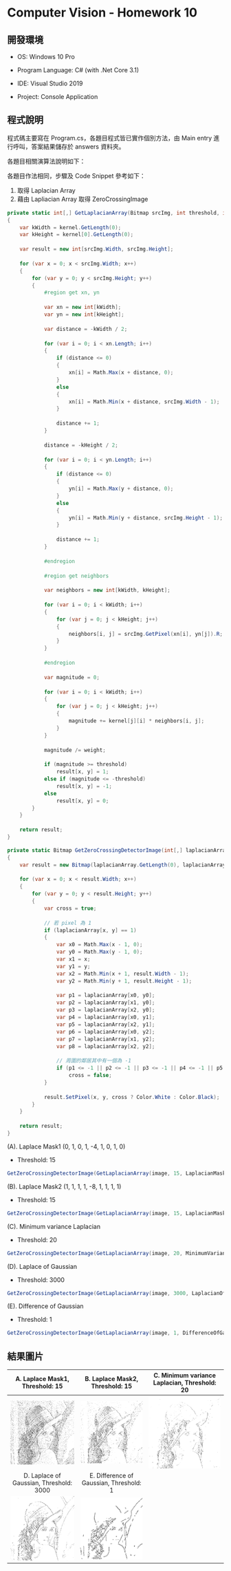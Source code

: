 # Computer Vision - Homework 10

## 開發環境

- OS: Windows 10 Pro

- Program Language: C# (with .Net Core 3.1)
- IDE: Visual Studio 2019
- Project: Console Application

## 程式說明

程式碼主要寫在 Program.cs，各題目程式皆已實作個別方法，由 Main entry 進行呼叫，答案結果儲存於 answers 資料夾。

各題目相關演算法說明如下：

各題目作法相同，步驟及 Code Snippet 參考如下：

1. 取得 Laplacian Array
2. 藉由 Lapliacian Array 取得 ZeroCrossingImage

``` c#
private static int[,] GetLaplacianArray(Bitmap srcImg, int threshold, int[][] kernel, int weight = 1)
{
    var kWidth = kernel.GetLength(0);
    var kHeight = kernel[0].GetLength(0);

    var result = new int[srcImg.Width, srcImg.Height];

    for (var x = 0; x < srcImg.Width; x++)
    {
        for (var y = 0; y < srcImg.Height; y++)
        {
            #region get xn, yn

            var xn = new int[kWidth];
            var yn = new int[kHeight];

            var distance = -kWidth / 2;
            
            for (var i = 0; i < xn.Length; i++)
            {
                if (distance <= 0)
                {
                    xn[i] = Math.Max(x + distance, 0);
                }
                else
                {
                    xn[i] = Math.Min(x + distance, srcImg.Width - 1);
                }

                distance += 1;
            }

            distance = -kHeight / 2;

            for (var i = 0; i < yn.Length; i++)
            {
                if (distance <= 0)
                {
                    yn[i] = Math.Max(y + distance, 0);
                }
                else
                {
                    yn[i] = Math.Min(y + distance, srcImg.Height - 1);
                }

                distance += 1;
            }

            #endregion

            #region get neighbors

            var neighbors = new int[kWidth, kHeight];

            for (var i = 0; i < kWidth; i++)
            {
                for (var j = 0; j < kHeight; j++)
                {
                    neighbors[i, j] = srcImg.GetPixel(xn[i], yn[j]).R;
                }
            }

            #endregion

            var magnitude = 0;

            for (var i = 0; i < kWidth; i++)
            {
                for (var j = 0; j < kHeight; j++)
                {
                    magnitude += kernel[j][i] * neighbors[i, j];
                }
            }

            magnitude /= weight;

            if (magnitude >= threshold)
                result[x, y] = 1;
            else if (magnitude <= -threshold)
                result[x, y] = -1;
            else
                result[x, y] = 0;
        }
    }

    return result;
}
```

``` c#
private static Bitmap GetZeroCrossingDetectorImage(int[,] laplacianArray)
{
    var result = new Bitmap(laplacianArray.GetLength(0), laplacianArray.GetLength(1));

    for (var x = 0; x < result.Width; x++)
    {
        for (var y = 0; y < result.Height; y++)
        {
            var cross = true;
            
            // 若 pixel 為 1
            if (laplacianArray[x, y] == 1)
            {
                var x0 = Math.Max(x - 1, 0);
                var y0 = Math.Max(y - 1, 0);
                var x1 = x;
                var y1 = y;
                var x2 = Math.Min(x + 1, result.Width - 1);
                var y2 = Math.Min(y + 1, result.Height - 1);

                var p1 = laplacianArray[x0, y0];
                var p2 = laplacianArray[x1, y0];
                var p3 = laplacianArray[x2, y0];
                var p4 = laplacianArray[x0, y1];
                var p5 = laplacianArray[x2, y1];
                var p6 = laplacianArray[x0, y2];
                var p7 = laplacianArray[x1, y2];
                var p8 = laplacianArray[x2, y2];

                // 周圍的鄰居其中有一個為 -1
                if (p1 <= -1 || p2 <= -1 || p3 <= -1 || p4 <= -1 || p5 <= -1 || p6 <= -1 || p7 <= -1)
                    cross = false;
            }

            result.SetPixel(x, y, cross ? Color.White : Color.Black);
        }
    }

    return result;
}
```

(A). Laplace Mask1 (0, 1, 0, 1, -4, 1, 0, 1, 0)

* Threshold: 15

```c#
GetZeroCrossingDetectorImage(GetLaplacianArray(image, 15, LaplacianMask1Kernel));
```

(B). Laplace Mask2 (1, 1, 1, 1, -8, 1, 1, 1, 1)

* Threshold: 15

``` c#
GetZeroCrossingDetectorImage(GetLaplacianArray(image, 15, LaplacianMask2Kernel, 3));
```

(C). Minimum variance Laplacian

* Threshold: 20

``` c#
GetZeroCrossingDetectorImage(GetLaplacianArray(image, 20, MinimumVarianceLaplacianKernel, 3))
```

(D). Laplace of Gaussian

* Threshold: 3000

``` c#
GetZeroCrossingDetectorImage(GetLaplacianArray(image, 3000, LaplacianOfGaussiankernel))
```

(E). Difference of Gaussian

* Threshold: 1

``` c#
GetZeroCrossingDetectorImage(GetLaplacianArray(image, 1, DifferenceOfGaussianKernel))
```

## 結果圖片

|               A. Laplace Mask1, Threshold: 15                |               B. Laplace Mask2, Threshold: 15                |         C. Minimum variance Laplacian, Threshold: 20         |
| :----------------------------------------------------------: | :----------------------------------------------------------: | :----------------------------------------------------------: |
| <img src="https://raw.githubusercontent.com/seventychi/ntu-csie-computer-vision/main/Hw10/Answers/a.png" style="zoom:50%;" /> | <img src="https://raw.githubusercontent.com/seventychi/ntu-csie-computer-vision/main/Hw10/Answers/b.png" style="zoom:50%;" /> | <img src="https://raw.githubusercontent.com/seventychi/ntu-csie-computer-vision/main/Hw10/Answers/c.png" style="zoom:50%;" /> |
|           D. Laplace of Gaussian, Threshold: 3000            |           E. Difference of Gaussian, Threshold: 1            |                                                              |
| <img src="https://raw.githubusercontent.com/seventychi/ntu-csie-computer-vision/main/Hw10/Answers/d.png" style="zoom:50%;" /> | <img src="https://raw.githubusercontent.com/seventychi/ntu-csie-computer-vision/main/Hw10/Answers/e.png" style="zoom:50%;" /> |                                                              |

